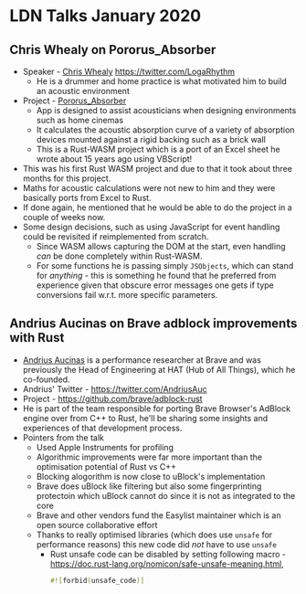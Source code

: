 # LDN Talks January 2020

## Chris Whealy on Pororus_Absorber

- Speaker - [Chris Whealy](http://whealy.com/) https://twitter.com/LogaRhythm
  - He is a drummer and home practice is what motivated him to build an acoustic environment
- Project - [Pororus_Absorber](https://github.com/ChrisWhealy/porous_absorber)
  - App is designed to assist acousticians when designing environments such as home cinemas 
  - It calculates the acoustic absorption curve of a variety of absorption devices mounted against a rigid backing such as a brick wall
  - This is a Rust-WASM project which is a port of an Excel sheet he wrote about 15 years ago using VBScript!
- This was his first Rust WASM project and due to that it took about three months for this project.
- Maths for acoustic calculations were not new to him and they were basically ports from Excel to Rust.
- If done again, he mentioned that he would be able to do the project in a couple of weeks now.
- Some design decisions, such as using JavaScript for event handling could be revisited if reimplemented from scratch.
  - Since WASM allows capturing the DOM at the start, even handling _can_ be done completely within Rust-WASM.
  - For some functions he is passing simply `JSObjects`, which can stand for _anything_ - this is something he found that he preferred from experience given that obscure error messages one gets if type conversions fail w.r.t. more specific parameters.
  
## Andrius Aucinas on Brave adblock improvements with Rust

- [Andrius Aucinas](https://uk.linkedin.com/in/andriusaucinas) is a performance researcher at Brave and was previously the Head of Engineering at HAT (Hub of All Things), which he co-founded.
- Andrius' Twitter - https://twitter.com/AndriusAuc
- Project - https://github.com/brave/adblock-rust
- He is part of the team responsible for porting Brave Browser's AdBlock engine over from C++ to Rust, he'll be sharing some insights and experiences of that development process.
- Pointers from the talk
  - Used Apple Instruments for profiling
  - Algorithmic improvements were far more important than the optimisation potential of Rust vs C++
  - Blocking alogorithm is now close to uBlock's implementation
  - Brave does uBlock like filtering but also some fingerprinting protectoin which uBlock cannot do since it is not as integrated to the core
  - Brave and other vendors fund the Easylist maintainer which is an open source collaborative effort
  - Thanks to really optimised libraries (which does use `unsafe` for performance reasons) this new code did *not* have to use `unsafe`
    - Rust unsafe code can be disabled by setting following macro - <https://doc.rust-lang.org/nomicon/safe-unsafe-meaning.html>,
      ```rust
      #![forbid(unsafe_code)]
      ```
